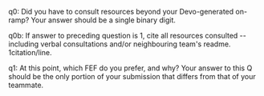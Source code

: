 q0: Did you have to consult resources beyond your Devo-generated on-ramp? Your answer should be a single binary digit.

q0b: If answer to preceding question is 1, cite all resources consulted -- including verbal consultations and/or neighbouring team's readme. 1citation/line.

q1: At this point, which FEF do you prefer, and why? Your answer to this Q should be the only portion of your submission that differs from that of your teammate.
